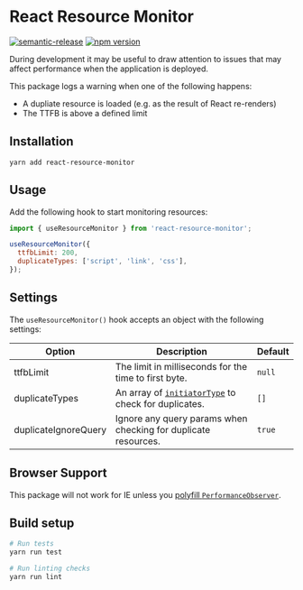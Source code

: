 # React Resource Monitor

[![semantic-release](https://img.shields.io/badge/%20%20%F0%9F%93%A6%F0%9F%9A%80-semantic--release-e10079.svg)](https://github.com/semantic-release/semantic-release)
[![npm version](https://badge.fury.io/js/react-resource-monitor.svg)](https://badge.fury.io/js/react-resource-monitor)

During development it may be useful to draw attention to issues that may affect
performance when the application is deployed.

This package logs a warning when one of the following happens:

- A dupliate resource is loaded (e.g. as the result of React re-renders)
- The TTFB is above a defined limit

## Installation

```
yarn add react-resource-monitor
```

## Usage

Add the following hook to start monitoring resources:

```jsx
import { useResourceMonitor } from 'react-resource-monitor';

useResourceMonitor({
  ttfbLimit: 200,
  duplicateTypes: ['script', 'link', 'css'],
});
```

## Settings

The `useResourceMonitor()` hook accepts an object with the following settings:

| Option               | Description                                                                                                                                      | Default     |
|----------------------|--------------------------------------------------------------------------------------------------------------------------------------------------|-------------|
| ttfbLimit            | The limit in milliseconds for the time to first byte.                                                                                            | `null`      |
| duplicateTypes       | An array of [`initiatorType`](https://developer.mozilla.org/en-US/docs/Web/API/PerformanceResourceTiming/initiatorType) to check for duplicates. | `[]`        |
| duplicateIgnoreQuery | Ignore any query params when checking for duplicate resources.                                                                                   | `true`      |

## Browser Support

This package will not work for IE unless you [polyfill `PerformanceObserver`](https://github.com/fastly/performance-observer-polyfill).

## Build setup

```bash
# Run tests
yarn run test

# Run linting checks
yarn run lint
```

